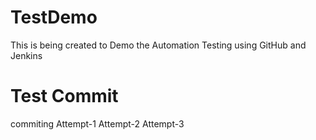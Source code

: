 # TestDemo
This is being created to Demo the Automation Testing using GitHub and Jenkins 
# Test Commit
commiting
Attempt-1
Attempt-2
Attempt-3
